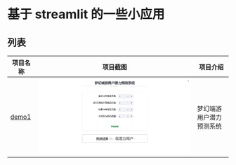 # 基于 streamlit 的一些小应用

## 列表

| 项目名称 | 项目截图                          | 项目介绍                                                                        |
| -------- | --------------------------------- | ------------------------------------------------------------------------------- |
| [demo1](/src/demo1/)  | ![预览](/src/demo1/assets/s1.png) | 梦幻端游用户潜力预测系统 |
